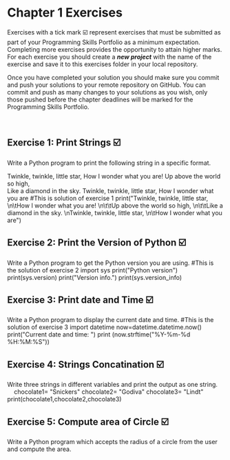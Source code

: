 # Chapter 1 Exercises

Exercises with a tick mark :ballot_box_with_check: represent exercises that must be submitted as part of your Programming Skills Portfolio as a minimum expectation. Completing more exercises provides the opportunity to attain higher marks. For each exercise you should create a _**new project**_ with the name of the exercise and save it to this exercises folder in your local repository.

Once you have completed your solution you should make sure you commit and push your solutions to your remote repository on GitHub. You can commit and push as many changes to your solutions as you wish, only those pushed before the chapter deadlines will be marked for the Programming Skills Portfolio.  


&nbsp;

## Exercise 1: Print Strings :ballot_box_with_check:

Write a Python program to print the following string in a specific format.

Twinkle, twinkle, little star,
	How I wonder what you are! 
		Up above the world so high,   		
		Like a diamond in the sky. 
Twinkle, twinkle, little star, 
	How I wonder what you are
#This is solution of exercise 1
print("Twinkle, twinkle, little star, \n\tHow I wonder what you are! \n\t\tUp above the world so high, \n\t\tLike a diamond in the sky. \nTwinkle, twinkle, little star, \n\tHow I wonder what you are")

## Exercise 2: Print the Version of Python :ballot_box_with_check:

 Write a Python program to get the Python version you are using.
#This is the solution of exercise 2
import sys
print("Python version")
print(sys.version)
print("Version info.")
print(sys.version_info)

## Exercise 3: Print date and Time :ballot_box_with_check:

Write a Python program to display the current date and time.
#This is the solution of exercise 3
import datetime
now=datetime.datetime.now()
print("Current date and time: ")
print (now.strftime("%Y-%m-%d %H:%M:%S"))

## Exercise 4: Strings Concatination :ballot_box_with_check:
Write three strings in different variables and print the output as one string.
&nbsp;
&nbsp;
&nbsp;
chocolate1= "Snickers"
chocolate2= "Godiva"
chocolate3= "Lindt"
print(chocolate1,chocolate2,chocolate3)

## Exercise 5: Compute area of Circle :ballot_box_with_check:

Write a Python program which accepts the radius of a circle from the user and compute the area.

&nbsp;
&nbsp;
&nbsp;

